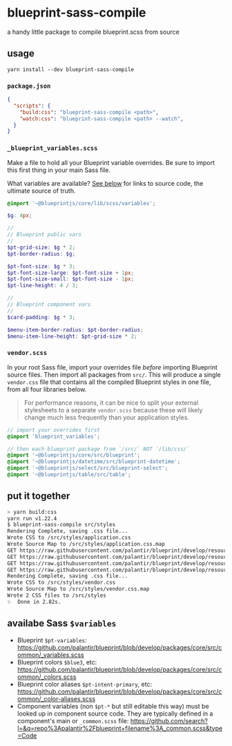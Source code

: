 # blueprint-sass-compile

a handy little package to compile blueprint.scss from source

## usage

```
yarn install --dev blueprint-sass-compile
```

### `package.json`

```json
{
  "scripts": {
    "build:css": "blueprint-sass-compile <path>",
    "watch:css": "blueprint-sass-compile <path> --watch",
  }
}
```

### `_blueprint_variables.scss`

Make a file to hold all your Blueprint variable overrides. Be sure to import this first thing in your main Sass file.

What variables are available? [See below](#availabe-sass-variables) for links to source code, the ultimate source of truth.

```scss
@import '~@blueprintjs/core/lib/scss/variables';

$g: 4px;

//
// Blueprint public vars
//
$pt-grid-size: $g * 2;
$pt-border-radius: $g;

$pt-font-size: $g * 3;
$pt-font-size-large: $pt-font-size + 1px;
$pt-font-size-small: $pt-font-size - 1px;
$pt-line-height: 4 / 3;

//
// Blueprint component vars
//
$card-padding: $g * 3;

$menu-item-border-radius: $pt-border-radius;
$menu-item-line-height: $pt-grid-size * 2;
```


### `vendor.scss`

In your root Sass file, import your overrides file _before_ importing Blueprint source files. Then import all packages from `src/`. This will produce a single `vendor.css` file that contains all the compiled Blueprint styles in one file, from all four libraries below.

> For performance reasons, it can be nice to split your external stylesheets to a separate `vendor.scss` because these will likely change much less frequently than your application styles.

```scss
// import your overrides first
@import 'blueprint_variables';

// then each blueprint package from `/src/` NOT `/lib/css/`
@import '~@blueprintjs/core/src/blueprint';
@import '~@blueprintjs/datetime/src/blueprint-datetime';
@import '~@blueprintjs/select/src/blueprint-select';
@import '~@blueprintjs/table/src/table';
```

## put it together

```sh
> yarn build:css
yarn run v1.22.4
$ blueprint-sass-compile src/styles
Rendering Complete, saving .css file...
Wrote CSS to /src/styles/application.css
Wrote Source Map to /src/styles/application.css.map
GET https://raw.githubusercontent.com/palantir/blueprint/develop/resources/icons/16px/chevron-right.svg
GET https://raw.githubusercontent.com/palantir/blueprint/develop/resources/icons/16px/more.svg
GET https://raw.githubusercontent.com/palantir/blueprint/develop/resources/icons/16px/small-tick.svg
GET https://raw.githubusercontent.com/palantir/blueprint/develop/resources/icons/16px/small-minus.svg
Rendering Complete, saving .css file...
Wrote CSS to /src/styles/vendor.css
Wrote Source Map to /src/styles/vendor.css.map
Wrote 2 CSS files to /src/styles
✨  Done in 2.82s.
```

## availabe Sass `$variables`

- Blueprint `$pt-variables`: https://github.com/palantir/blueprint/blob/develop/packages/core/src/common/_variables.scss
- Blueprint colors `$blue3`, etc: https://github.com/palantir/blueprint/blob/develop/packages/core/src/common/_colors.scss
- Blueprint color aliases `$pt-intent-primary`, etc: https://github.com/palantir/blueprint/blob/develop/packages/core/src/common/_color-aliases.scss
- Component variables (non `$pt-*` but still editable this way) must be looked up in component source code. They are typically defined in a component's main or `_common.scss` file: https://github.com/search?l=&q=repo%3Apalantir%2Fblueprint+filename%3A_common.scss&type=Code
